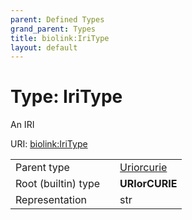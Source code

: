 ```yaml
---
parent: Defined Types
grand_parent: Types
title: biolink:IriType
layout: default
---
```


# Type: IriType


An IRI

URI: [biolink:IriType](https://w3id.org/biolink/vocab/types/biolink:IriType)

|  |  |  |
| --- | --- | --- |
| Parent type | | [Uriorcurie](types/Uriorcurie.md) |
| Root (builtin) type | | **URIorCURIE** |
| Representation | | str |
